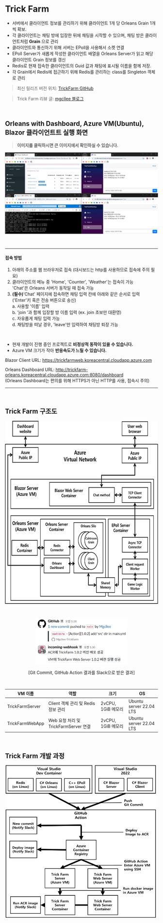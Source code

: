 # Trick Farm

* 서버에서 클라이언트 정보를 관리하기 위해 클라이언트 1개 당 Orleans Grain 1개씩 확보.  
* 각 클라이언트는 채팅 방에 입장한 뒤에 채팅을 시작할 수 있으며, 채팅 방은 클라이언트처럼 **Grain** 으로 관리  
* 클라이언트와 통신하기 위해 서버는 EPoll을 사용해서 소켓 연결  
* EPoll Server가 새롭게 작성한 클라이언트 배열을 Orleans Server가 읽고 해당 클라이언트 Grain 정보를 갱신
* Redis로 현재 접속한 클라이언트의 Guid 값과 채팅에 표시될 이름을 함께 저장.
* 각 Grain에서 Redis에 접근하기 위해 Redis를 관리하는 class를 Singleton 객체로 관리

> 최신 릴리즈 버전 위치: [TrickFarm GitHub](https://github.com/Mgcllee/TrickFarm/tree/570f15198015d8f055f49818490b9c0d26398ffa/TrickFarmServer)

> Trick Farm 리뷰 글: [mgcllee 블로그](https://mgcllee.github.io/categories/trick-farm/)

<br/>

## Orleans with Dashboard, Azure VM(Ubuntu), Blazor 클라이언트트 실행 화면

> **이미지를 클릭하시면 큰 이미지에서 확인하실 수 있습니다.**

![실행화면](/Document/Image/TrickFarmServer_runtime_0414.png)  

<br/>

---

#### 접속 방법

1. 아래의 주소를 웹 브라우저로 접속 (대시보드는 http를 사용하므로 접속에 주의 필요)
2. 클라이언트의 메뉴 중 'Home', 'Counter', 'Weather'는 접속이 가능  
   'Chat'은 Orleans 서버가 동작일 때 접속 가능  
3. **(필수)**'Chat' 페이지에 접속하면 채팅 입력 칸에 아래와 같은 순서로 입력('Enter'키 혹은 전송 버튼으로 송신)  
   a. 사용할 '이름' 입력  
   b. 'join '과 함께 입장할 방 이름 입력 (ex. join 초보만 대환영)  
   c. 자유롭게 채팅 입력 가능  
   d. 채팅방을 떠날 경우, 'leave'만 입력하여 채팅방 퇴장 가능  

<br/>

* 현재 개발이 진행 중인 프로젝트로 **비정상적 동작이 있을 수 있습니다.**
* Azure VM 크기가 작아 **반응속도가 느릴 수 있습니다.**

Blazor Client URL: https://trickfarmweb.koreacentral.cloudapp.azure.com  
  
Orleans Dashboard URL: http://trickfarm-orleans.koreacentral.cloudapp.azure.com:8080/dashboard  
(Orleans Dashboard는 편의를 위해 HTTPS가 아닌 HTTP를 사용, 접속시 주의)  

---

<br/>

## Trick Farm 구조도

<p align="center"><img src="/Document/Image/TrickFarm_구현도_03.png" width="600" height="600"></p>

<br/>

<p align="center"><img src="/Document/Image/NotifySlack.png" width="300" height="150"></p>

<p align="center">[Git Commit, GitHub Action 결과를 Slack으로 받은 결과]</p>

<br/>

|VM 이름|역할|크기|OS|
|---|---|---|---|
|TrickFarmServer|Client 객체 관리 및 Redis 정보 관리| 2vCPU, 1GiB 메모리|Ubuntu server 22.04 LTS|
|TrickFarmWebApp|Web 요청 처리 및 TrickFarmServer 연결| 2vCPU, 1GiB 메모리|Ubuntu server 22.04 LTS|

<br/>

## Trick Farm 개발 과정

<p align="center"><img src="/Document/Image/TrickFarm_개발순서도_03.png" width="500" height="500"></p>
